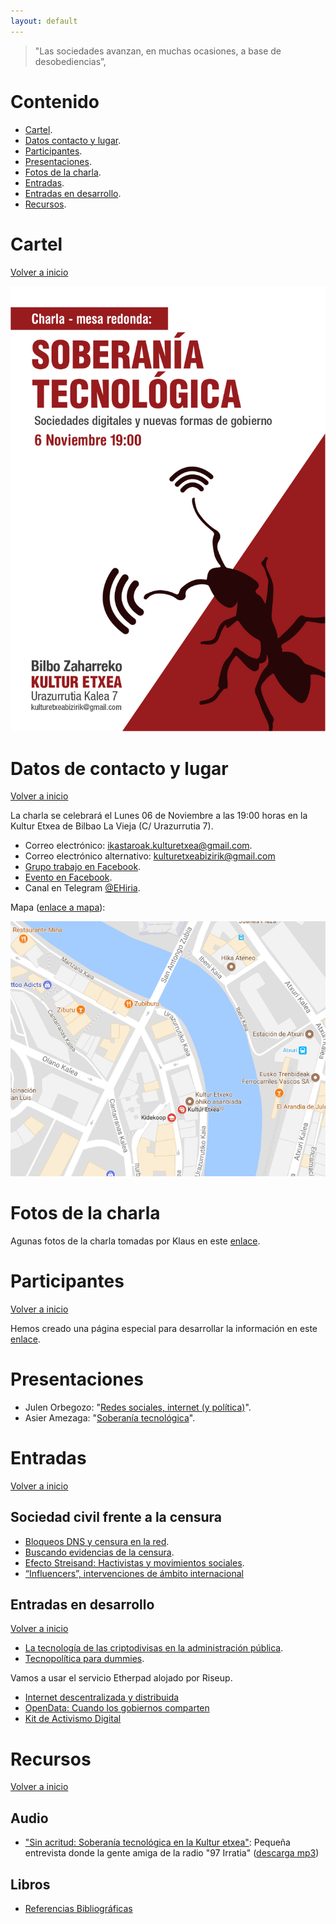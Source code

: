 ```yaml
---
layout: default
---
```


> "Las sociedades avanzan, en muchas ocasiones, a base de desobediencias”,

# Contenido

* [Cartel](#cartel).
* [Datos contacto y lugar](#datos-de-contacto-y-lugar).
* [Participantes](#participantes).
* [Presentaciones](#presentaciones).
* [Fotos de la charla](#fotos-de-la-charla).
* [Entradas](#entradas).
* [Entradas en desarrollo](#entradas-en-desarrollo).
* [Recursos](#recursos).

# Cartel 

[Volver a inicio](#contenido)

![](Soberania_tecnologica_AF.jpg)

# Datos de contacto y lugar

[Volver a inicio](#contenido)

La charla se celebrará el Lunes 06 de Noviembre a las 19:00 horas en la Kultur Etxea de Bilbao La Vieja (C/ Urazurrutia 7).

* Correo electrónico: [ikastaroak.kulturetxea@gmail.com](mailto:ikastaroak.kulturetxea@gmail.com).
* Correo electrónico alternativo: [kulturetxeabizirik@gmail.com](mailto:kulturetxeabizirik@gmail.com)
* [Grupo trabajo en Facebook](https://www.facebook.com/groups/132160057442036/).
* [Evento en Facebook](https://www.facebook.com/events/132467557408123/132573560730856/).
* Canal en Telegram [@EHiria](https://t.me/EHiria).

Mapa ([enlace a mapa](https://www.google.es/maps/search/bilbo+zaharreko+kultur+etxea/@43.2548816,-2.921894,16z)):

![](images/mapa_kultur.PNG)

# Fotos de la charla

Agunas fotos de la charla tomadas por Klaus en este [enlace](fotos_charla.md).

# Participantes

[Volver a inicio](#contenido)

Hemos creado una página especial para desarrollar la información en este [enlace](participantes.md).

# Presentaciones

* Julen Orbegozo: "[Redes sociales, internet (y política)](presentacion_julen_orbegozo.md)".        
* Asier Amezaga: "[Soberanía tecnológica](presentacion_asier_amezaga.md)".

# Entradas

[Volver a inicio](#contenido)

## Sociedad civil frente a la censura

* [Bloqueos DNS y censura en la red](bloqueos-dns-y-censura-en-la-red.md).
* [Buscando evidencias de la censura](evidencias-censura.md).
* [Efecto Streisand: Hactivistas y movimientos sociales](efecto-streisand-hactivistas-y-movimientos-sociales.md).
* [“Influencers”, intervenciones de ámbito internacional](influencers-intervenciones-de-ambito-internacional.md)

## Entradas en desarrollo

[Volver a inicio](#contenido)

* [La tecnología de las criptodivisas en la administración pública](entrada_criptodivisas.md).
* [Tecnopolítica para dummies](tecnolopolitica-para-dummies.md).

Vamos a usar el servicio Etherpad alojado por Riseup.

* [Internet descentralizada y distribuida](https://pad.riseup.net/p/xWUuDbsRymmz)
* [OpenData: Cuando los gobiernos comparten](https://pad.riseup.net/p/DnG7qL6X3J9L)
* [Kit de Activismo Digital](https://pad.riseup.net/p/TzuH7jfwfN3j)

# Recursos

[Volver a inicio](#contenido)

## Audio

* ["Sin acritud: Soberanía tecnológica en la Kultur etxea"](https://97irratia.info/es/2017/10/27/soberania-tecnologica-la-kultur-etxea/): Pequeña entrevista donde la gente amiga de la radio "97 Irratia" ([descarga mp3](audio/20171027sinacritud.mp3))

## Libros

* [Referencias Bibliográficas](referencias_bibliograficas.md)